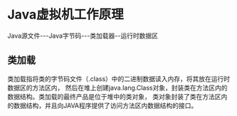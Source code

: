 # Java虚拟机工作原理
Java源文件---Java字节码---类加载器--运行时数据区

## 类加载

类加载指将类的字节码文件（.class）中的二进制数据读入内存，将其放在运行时数据区的方法区内，
然后在堆上创建java.lang.Class对象，封装类在方法区内的数据结构。类加载的最终产品是位于堆中的类对象，
类对象封装了类在方法区内的数据结构，并且向JAVA程序提供了访问方法区内数据结构的接口。

